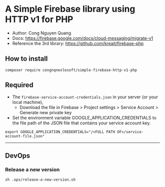 # A Simple Firebase library using HTTP v1 for PHP
- Author: Cong Nguyen Quang
- Docs: https://firebase.google.com/docs/cloud-messaging/migrate-v1
- Reference the 3rd library: https://github.com/kreait/firebase-php

## How to install
```shell
composer require congnqnexlesoft/simple-firebase-http-v1-php
```

## Required
- The `firebase-service-account-credentials.json` in your server (or your local machine),
  - Download the file in Firebase > Project settings > Service Account > Generate new private key
- Set the environment variable GOOGLE_APPLICATION_CREDENTIALS to the file path of the JSON file that contains your service account key.
```shell
export GOOGLE_APPLICATION_CREDENTIALS="/<FULL PATH OF>/service-account-file.json"
```

---

## DevOps
### Release a new version
```shell
sh .ops/release-a-new-version.sh
```
